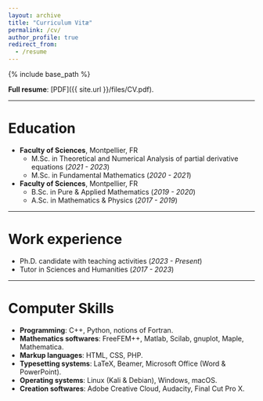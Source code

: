 ```yaml
---
layout: archive
title: "Curriculum Vitæ"
permalink: /cv/
author_profile: true
redirect_from:
  - /resume
---
```


{% include base_path %}

<b>Full resume</b>: [PDF]({{ site.url }}/files/CV.pdf).

***

Education
======
* <b>Faculty of Sciences</b>, Montpellier, FR
  * M.Sc. in Theoretical and Numerical Analysis of partial derivative equations (<i>2021 - 2023</i>) 
  * M.Sc. in Fundamental Mathematics (<i>2020 - 2021</i>)
* <b>Faculty of Sciences</b>, Montpellier, FR
  * B.Sc. in Pure & Applied Mathematics (<i>2019 - 2020</i>)
  * A.Sc. in Mathematics & Physics (<i>2017 - 2019</i>)

***

Work experience
======
* Ph.D. candidate with teaching activities (<i>2023 - Present</i>)
* Tutor in Sciences and Humanities (<i>2017 - 2023</i>)

***

Computer Skills
======
* <b>Programming</b>: C++, Python, notions of Fortran.  
* <b>Mathematics softwares</b>: FreeFEM++, Matlab, Scilab, gnuplot, Maple, Mathematica.
* <b>Markup languages</b>: HTML, CSS, PHP.
* <b>Typesetting systems</b>: LaTeX, Beamer, Microsoft Office (Word & PowerPoint). 
* <b>Operating systems</b>: Linux (Kali & Debian), Windows, macOS. 
* <b>Creation softwares</b>: Adobe Creative Cloud, Audacity, Final Cut Pro X. 

